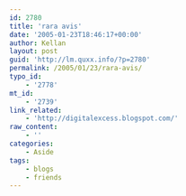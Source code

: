 ```yaml
---
id: 2780
title: 'rara avis'
date: '2005-01-23T18:46:17+00:00'
author: Kellan
layout: post
guid: 'http://lm.quxx.info/?p=2780'
permalink: /2005/01/23/rara-avis/
typo_id:
    - '2778'
mt_id:
    - '2739'
link_related:
    - 'http://digitalexcess.blogspot.com/'
raw_content:
    - ''
categories:
    - Aside
tags:
    - blogs
    - friends
---
```


